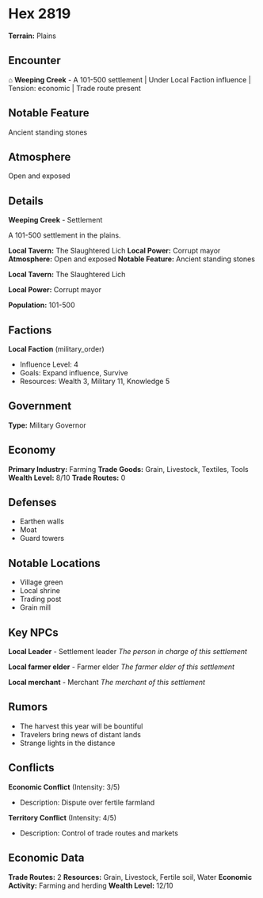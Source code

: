 # Hex 2819

**Terrain:** Plains

## Encounter
⌂ **Weeping Creek** - A 101-500 settlement | Under Local Faction influence | Tension: economic | Trade route present

## Notable Feature
Ancient standing stones

## Atmosphere
Open and exposed

## Details
**Weeping Creek** - Settlement

A 101-500 settlement in the plains.

**Local Tavern:** The Slaughtered Lich
**Local Power:** Corrupt mayor
**Atmosphere:** Open and exposed
**Notable Feature:** Ancient standing stones

**Local Tavern:** The Slaughtered Lich

**Local Power:** Corrupt mayor

**Population:** 101-500

## Factions
**Local Faction** (military_order)
- Influence Level: 4
- Goals: Expand influence, Survive
- Resources: Wealth 3, Military 11, Knowledge 5

## Government
**Type:** Military Governor

## Economy
**Primary Industry:** Farming
**Trade Goods:** Grain, Livestock, Textiles, Tools
**Wealth Level:** 8/10
**Trade Routes:** 0

## Defenses
- Earthen walls
- Moat
- Guard towers

## Notable Locations
- Village green
- Local shrine
- Trading post
- Grain mill

## Key NPCs
**Local Leader** - Settlement leader
*The person in charge of this settlement*

**Local farmer elder** - Farmer elder
*The farmer elder of this settlement*

**Local merchant** - Merchant
*The merchant of this settlement*

## Rumors
- The harvest this year will be bountiful
- Travelers bring news of distant lands
- Strange lights in the distance

## Conflicts
**Economic Conflict** (Intensity: 3/5)
- Description: Dispute over fertile farmland

**Territory Conflict** (Intensity: 4/5)
- Description: Control of trade routes and markets

## Economic Data
**Trade Routes:** 2
**Resources:** Grain, Livestock, Fertile soil, Water
**Economic Activity:** Farming and herding
**Wealth Level:** 12/10
